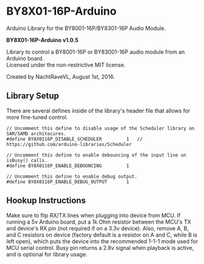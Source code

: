 # BY8X01-16P-Arduino
Arduino Library for the BY8001-16P/BY8301-16P Audio Module.

**BY8X01-16P-Arduino v1.0.5**

Library to control a BY8001-16P or BY83001-16P audio module from an Arduino board.  
Licensed under the non-restrictive MIT license.

Created by NachtRaveVL, August 1st, 2016.

## Library Setup

There are several defines inside of the library's header file that allows for more fine-tuned control.

```Arduino
// Uncomment this define to disable usage of the Scheduler library on SAM/SAMD architecures.
#define BY8X0116P_DISABLE_SCHEDULER         1   // https://github.com/arduino-libraries/Scheduler

// Uncomment this define to enable debouncing of the input line on isBusy() calls.
#define BY8X0116P_ENABLE_DEBOUNCING         1

// Uncomment this define to enable debug output.
#define BY8X0116P_ENABLE_DEBUG_OUTPUT       1
```

## Hookup Instructions

Make sure to flip RX/TX lines when plugging into device from MCU. If running a 5v Arduino board, put a 1k Ohm resistor between the MCU's TX and device's RX pin (not required if on a 3.3v device). Also, remove A, B, and C resistors on device (factory default is a resistor on A and C, while B is left open), which puts the device into the recommended 1-1-1 mode used for MCU serial control. Busy pin returns a 2.8v signal when playback is active, and is optional for library usage.
